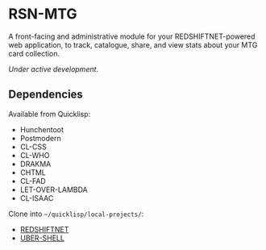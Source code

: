 RSN-MTG
=======

A front-facing and administrative module for your REDSHIFTNET-powered web application, to track, catalogue, share, and view stats about your MTG card collection.

*Under active development*.

Dependencies
------------

Available from Quicklisp:

* Hunchentoot
* Postmodern
* CL-CSS
* CL-WHO
* DRAKMA
* CHTML
* CL-FAD
* LET-OVER-LAMBDA
* CL-ISAAC

Clone into `~/quicklisp/local-projects/`:

* [REDSHIFTNET](http://github.com/thephoeron/REDSHIFTNET)
* [UBER-SHELL](http://github.com/thephoeron/uber-shell)